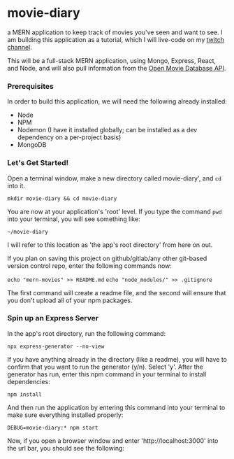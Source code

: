 # movie-diary
a MERN application to keep track of movies you've seen and want to see.
I am building this application as a tutorial, which I will live-code on my [twitch channel](https://www.twitch.tv/kevindejesusjones).

This will be a full-stack MERN application, using Mongo, Express, React, and Node, and will also pull information from the [Open Movie Database API](https://www.omdbapi.com/).

### Prerequisites
In order to build this application, we will need the following already installed:
- Node
- NPM
- Nodemon (I have it installed globally; can be installed as a dev dependency on a per-project basis)
- MongoDB

### Let's Get Started!

Open a terminal window, make a new directory called movie-diary', and `cd` into it.

```mkdir movie-diary && cd movie-diary```

You are now at your application's 'root' level. If you type the command `pwd` into your terminal, you will see something like:

```~/movie-diary```

I will refer to this location as 'the app's root directory' from here on out.

If you plan on saving this project on github/gitlab/any other git-based version control repo, enter the following commands now:

```echo "mern-movies" >> README.md```
```echo "node_modules/" >> .gitignore```

The first command will create a readme file, and the second will ensure that you don't upload all of your npm packages.

### Spin up an Express Server

In the app's root directory, run the following command:

```npx express-generator --no-view```

If you have anything already in the directory (like a readme), you will have to confirm that you want to run the generator (y/n). Select 'y'.
After the generator has run, enter this npm command in your terminal to install dependencies:

```npm install```

And then run the application by entering this command into your terminal to make sure everything installed properly:

```DEBUG=movie-diary:* npm start```

Now, if you open a browser window and enter 'http://localhost:3000' into the url bar, you should see the following:
